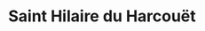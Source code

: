 ---
title: Saint Hilaire du Harcouët
url: /saint-hilaire-du-harcouet/
latitude: 48.579
longitude: -1.093
---